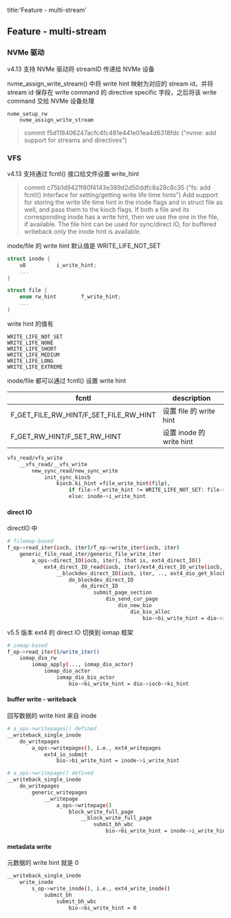 title:'Feature - multi-stream'
## Feature - multi-stream


### NVMe 驱动

v4.13 支持 NVMe 驱动将 streamID 传递给 NVMe 设备

nvme_assign_write_stream() 中将 write hint 映射为对应的 stream id，并将 stream id 保存在 write command 的 directive specific 字段，之后将该 write command 交给 NVMe 设备处理

```
nvme_setup_rw
    nvme_assign_write_stream
```

> commit f5d118406247acfc4fc481e441e01ea4d6318fdc ("nvme: add support for streams and directives")


### VFS

v4.13 支持通过 fcntl() 接口给文件设置 write_hint

> commit c75b1d9421f80f4143e389d2d50ddfc8a28c8c35 ("fs: add fcntl() interface for setting/getting write life time hints")
> Add support for storing the write life time hint in the inode flags and in struct file as well, and pass them to the kiocb flags. If both a file and its corresponding inode has a write hint, then we use the one in the file, if available. The file hint can be used for sync/direct IO, for buffered writeback only the inode hint is available.


inode/file 的 write hint 默认值是 WRITE_LIFE_NOT_SET

```c
struct inode {
	u8			i_write_hint;
	...
}

struct file {
	enum rw_hint		f_write_hint;
 	...
}
```

write hint 的值有

```
WRITE_LIFE_NOT_SET
WRITE_LIFE_NONE
WRITE_LIFE_SHORT
WRITE_LIFE_MEDIUM
WRITE_LIFE_LONG
WRITE_LIFE_EXTREME
```

inode/file 都可以通过 fcntl() 设置 write hint

fcntl | description
---- | ----
F_GET_FILE_RW_HINT/F_SET_FILE_RW_HINT | 设置 file 的 write hint
F_GET_RW_HINT/F_SET_RW_HINT | 设置 inode 的 write hint




```sh
vfs_read/vfs_write
    __vfs_read/__vfs_write
        new_sync_read/new_sync_write
            init_sync_kiocb
                kiocb.ki_hint =file_write_hint(filp),
                    if file->f_write_hint != WRITE_LIFE_NOT_SET: file->f_write_hint
                    else: inode->i_write_hint
```

#### direct IO

directIO 中

```sh
# filemap-based
f_op->read_iter(iocb, iter)/f_op->write_iter(iocb, iter)
    generic_file_read_iter/generic_file_write_iter
        a_ops->direct_IO(iocb, iter), that is, ext4_direct_IO()
            ext4_direct_IO_read(iocb, iter)/ext4_direct_IO_write(iocb, iter)
                __blockdev_direct_IO(iocb, iter, .., ext4_dio_get_block, ...)
                    do_blockdev_direct_IO
                        do_direct_IO
                            submit_page_section
                                dio_send_cur_page
                                    dio_new_bio
                                        dio_bio_alloc
                                            bio->bi_write_hint = dio->iocb->ki_hint;
```


v5.5 版本 ext4 的 direct IO 切换到 iomap 框架

```sh
# iomap-based
f_op->read_iter()/write_iter()
    iomap_dio_rw
        iomap_apply(..., iomap_dio_actor)
            iomap_dio_actor
                iomap_dio_bio_actor
                    bio->bi_write_hint = dio->iocb->ki_hint
```


#### buffer write - writeback

回写数据的 write hint 来自 inode

```sh
# a_ops->writepages() defined
__writeback_single_inode
    do_writepages
        a_ops->writepages(), i.e., ext4_writepages
            ext4_io_submit
                bio->bi_write_hint = inode->i_write_hint
```

```sh
# a_ops->writepage() defined
__writeback_single_inode
    do_writepages
        generic_writepages
            __writepage
                a_ops->writepage()
                    block_write_full_page
                        __block_write_full_page
                            submit_bh_wbc
                                bio->bi_write_hint = inode->i_write_hint
```


#### metadata write

元数据的 write hint 就是 0

```sh
__writeback_single_inode
    write_inode
        s_op->write_inode(), i.e., ext4_write_inode()
            submit_bh
                submit_bh_wbc
                    bio->bi_write_hint = 0
```
